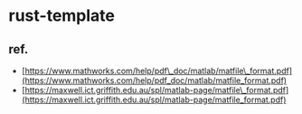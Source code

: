 # rust-template

## ref.
* [https://www.mathworks.com/help/pdf\_doc/matlab/matfile\_format.pdf](https://www.mathworks.com/help/pdf_doc/matlab/matfile_format.pdf)
* [https://maxwell.ict.griffith.edu.au/spl/matlab-page/matfile\_format.pdf](https://maxwell.ict.griffith.edu.au/spl/matlab-page/matfile_format.pdf)